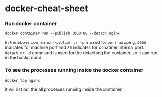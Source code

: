 # docker-cheat-sheet

### Run docker container 
```
docker container run --publish 3000:80 --detach nginx
```
In the above command `--publish or -p` is used for `port` mapping, `3000` indicates for machine port and `80` indicates for conatiner internal port. `--detach or -d` command is used for the detaching the container, so it can run in the background.

### To see the processes running inside the docker container 
```
docker top nginx
```
it will list out the all processes running inside the container.
